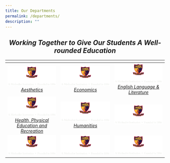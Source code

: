 ```yaml
---
title: Our Departments
permalink: /departments/
description: ""
---
```

## _<center>Working Together to Give Our Students A Well-rounded Education</center>_

<table>
<thead>
  <tr>
    <th style="width:273px"></th>
    <th style="width:273px"></th>
    <th style="width:273px"></th>
  </tr>
</thead>
<tbody>
  <tr>
    <td style ="text-align:center"><a href="/departments/aesthetics/"> <img src="/images/logo-high-res-colour-01-copy-e1424065325994.png" style="width:273px"> <i>Aesthetics</i></a></td>
    <td style ="text-align:center"><a href="/departments/economics/"> <img src="/images/logo-high-res-colour-01-copy-e1424065325994.png" style="width:273px"> <i>Economics</i></a></td>
    <td style ="text-align:center"><a href="/departments/ell-home/"> <img src="/images/logo-high-res-colour-01-copy-e1424065325994.png" style="width:273px"> <i>English Language & Literature</i></a></td>
  </tr>
  <tr>
    <td style ="text-align:center"><a href="/departments/health-physical-education-and-recreation/"> <img src="/images/logo-high-res-colour-01-copy-e1424065325994.png" style="width:273px"> <i>Health, Physical Education and Recreation</i></a></td>
    <td style ="text-align:center"><a href="/departments/humanities/"> <img src="/images/logo-high-res-colour-01-copy-e1424065325994.png" style="width:273px"> <i>Humanities</i></a></td>
    <td style ="text-align:center"><a href=""> <img src="/images/logo-high-res-colour-01-copy-e1424065325994.png" style="width:273px"> <i></i></a></td>
  </tr>
  <tr>
    <td style ="text-align:center"><a href=""> <img src="/images/logo-high-res-colour-01-copy-e1424065325994.png" style="width:273px"> <i></i></a></td>
    <td style ="text-align:center"><a href=""> <img src="/images/logo-high-res-colour-01-copy-e1424065325994.png" style="width:273px"> <i></i></a></td>
    <td style ="text-align:center"><a href=""> <img src="/images/logo-high-res-colour-01-copy-e1424065325994.png" style="width:273px"> <i></i></a></td>
  </tr>
</tbody>
</table>